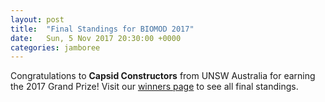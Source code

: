 ```yaml
---
layout: post
title:  "Final Standings for BIOMOD 2017"
date:   Sun, 5 Nov 2017 20:30:00 +0000
categories: jamboree
---
```


Congratulations to **Capsid Constructors** from UNSW Australia for earning the 2017 Grand Prize! Visit our [winners page](/winners/) to see all final standings.
